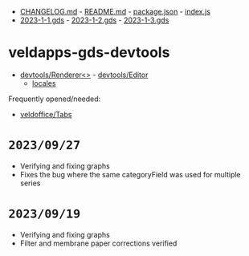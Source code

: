 * [CHANGELOG.md]() - [README.md]() - [package.json]() - [index.js](src/:)
* [2023-1-1.gds](./testdata/:) - [2023-1-2.gds](./testdata/:) - [2023-1-3.gds](./testdata/:)

# veldapps-gds-devtools

* [devtools/Renderer<>](./src/vcl-comps/devtools/Renderer$/) - [devtools/Editor<gds>]((./src/vcl-comps/:))
	* [locales](./src/vcl-comps/devtools/Renderer$/:/)

Frequently opened/needed:

* [veldoffice/Tabs<Document>]([])

# `2023/09/27`

* Verifying and fixing graphs
* Fixes the bug where the same categoryField was used for multiple series

# `2023/09/19`

* Verifying and fixing graphs
* Filter and membrane paper corrections verified

